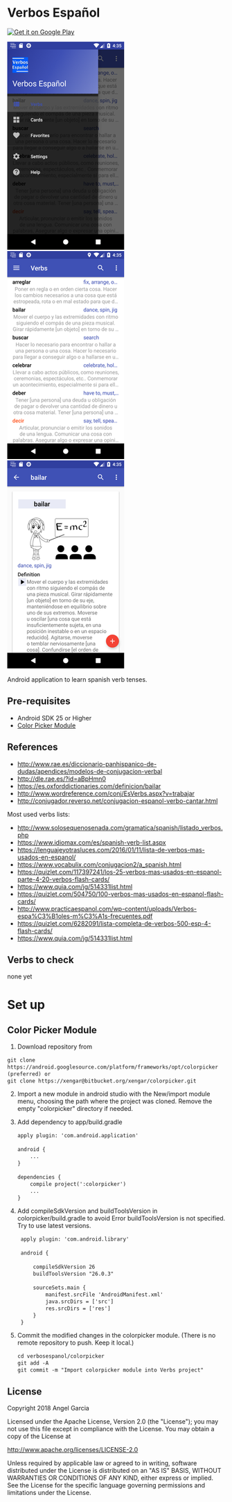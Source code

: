 Verbos Español
=================

<a href='https://play.google.com/store/apps/details?id=com.xengar.android.verbosespanol'><img alt='Get it on Google Play' src='https://play.google.com/intl/en_us/badges/images/generic/en_badge_web_generic.png' height=90px/></a>

![Scheme](/readmeImages/Screenshot_1520181326.png)
![Scheme](/readmeImages/Screenshot_1520181315.png)
![Scheme](/readmeImages/Screenshot_1520181341.png)


Android application to learn spanish verb tenses.


Pre-requisites
--------------
- Android SDK 25 or Higher
- [Color Picker Module](http://www.materialdoc.com/color-picker/)


References
----------
- http://www.rae.es/diccionario-panhispanico-de-dudas/apendices/modelos-de-conjugacion-verbal
- http://dle.rae.es/?id=aBpHmn0
- https://es.oxforddictionaries.com/definicion/bailar
- http://www.wordreference.com/conj/EsVerbs.aspx?v=trabajar
- http://conjugador.reverso.net/conjugacion-espanol-verbo-cantar.html

Most used verbs lists:

- http://www.solosequenosenada.com/gramatica/spanish/listado_verbos.php
- https://www.idiomax.com/es/spanish-verb-list.aspx
- https://lenguajeyotrasluces.com/2016/01/11/lista-de-verbos-mas-usados-en-espanol/
- https://www.vocabulix.com/conjugacion2/a_spanish.html
- https://quizlet.com/117397241/los-25-verbos-mas-usados-en-espanol-parte-4-20-verbos-flash-cards/
- https://www.quia.com/jg/514331list.html
- https://quizlet.com/504750/100-verbos-mas-usados-en-espanol-flash-cards/
- http://www.practicaespanol.com/wp-content/uploads/Verbos-espa%C3%B1oles-m%C3%A1s-frecuentes.pdf
- https://quizlet.com/6282091/lista-completa-de-verbos-500-esp-4-flash-cards/
- https://www.quia.com/jg/514331list.html

Verbs to check
--------------
none yet



# Set up

Color Picker Module
-------------------

1.  Download repository from
  ```
  git clone https://android.googlesource.com/platform/frameworks/opt/colorpicker  (preferred) or
  git clone https://xengar@bitbucket.org/xengar/colorpicker.git
  ```

2. Import a new module in android studio with the New/import module menu,
   choosing the path where the project was cloned.
   Remove the empty "colorpicker" directory if needed.

3. Add dependency to app/build.gradle
   ```
   apply plugin: 'com.android.application'

   android {
       ...
   }

   dependencies {
       compile project(':colorpicker')
       ...
   }
   ```

4. Add compileSdkVersion and buildToolsVersion in colorpicker/build.gradle to avoid
   Error buildToolsVersion is not specified. Try to use latest versions.
   ```
    apply plugin: 'com.android.library'

    android {

        compileSdkVersion 26
        buildToolsVersion "26.0.3"

        sourceSets.main {
            manifest.srcFile 'AndroidManifest.xml'
            java.srcDirs = ['src']
            res.srcDirs = ['res']
        }
    }
   ```

5. Commit the modified changes in the colorpicker module.
   (There is no remote repository to push. Keep it local.)
   ```
   cd verbosespanol/colorpicker
   git add -A
   git commit -m "Import colorpicker module into Verbs project"
   ```

## License

Copyright 2018 Angel Garcia

Licensed under the Apache License, Version 2.0 (the "License"); you may not use this file except in compliance with the License. You may obtain a copy of the License at

http://www.apache.org/licenses/LICENSE-2.0

Unless required by applicable law or agreed to in writing, software distributed under the License is distributed on an "AS IS" BASIS, WITHOUT WARRANTIES OR CONDITIONS OF ANY KIND, either express or implied. See the License for the specific language governing permissions and limitations under the License.


